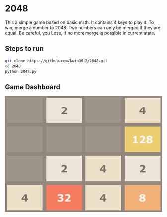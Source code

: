 # 2048

This a simple game based on basic math. It contains 4 keys to play it. To win, merge a number to 2048. Two numbers can only be merged if they are equal. Be careful, you Lose, if no more merge is possible in current state.

## Steps to run

```sh
git clone https://github.com/kwin3012/2048.git
cd 2048
python 2048.py
```

## Game Dashboard
![game dashboard image](https://github.com/kwin3012/2048/blob/main/images/2048.png?raw=true)